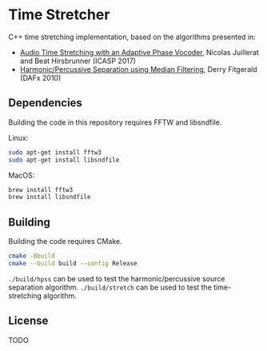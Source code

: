 # Time Stretcher

C++ time stretching implementation, based on the algorithms
presented in:
- [Audio Time Stretching with an Adaptive Phase Vocoder](http://www.pitchtech.ch/Confs/ICASSP2017/0000716.pdf), Nicolas Juillerat and Beat Hirsbrunner (ICASP 2017)
- [Harmonic/Percussive Separation using Median Filtering](https://arrow.tudublin.ie/cgi/viewcontent.cgi?article=1078&context=argcon), Derry Fitgerald (DAFx 2010)

## Dependencies
Building the code in this repository requires FFTW and libsndfile.

Linux:
```bash
sudo apt-get install fftw3
sudo apt-get install libsndfile
```

MacOS:
```bash
brew install fftw3
brew install libsndfile
```

## Building
Building the code requires CMake.
```bash
cmake -Bbuild
cmake --build build --config Release
```

`./build/hpss` can be used to test the
harmonic/percussive source separation algorithm.
`./build/stretch` can be used to test the
time-stretching algorithm.

## License
TODO
